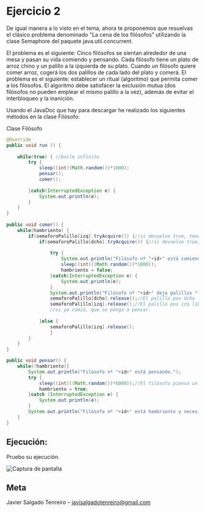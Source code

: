 # Ejercicio 2

De igual manera a lo visto en el tema, ahora te proponemos que resuelvas el clásico problema denominado "La cena de los filósofos" utilizando la clase Semaphore del paquete java.util.concurrent.

El problema es el siguiente: Cinco filósofos se sientan alrededor de una mesa y pasan su vida comiendo y pensando. Cada filósofo tiene un plato de arroz chino y un palillo a la izquierda de su plato. Cuando un filósofo quiere comer arroz, cogerá los dos palillos de cada lado del plato y comerá. El problema es el siguiente: establecer un ritual (algoritmo) que permita comer a los filósofos. El algoritmo debe satisfacer la exclusión mutua (dos filósofos no pueden emplear el mismo palillo a la vez), además de evitar el interbloqueo y la inanición.

Usando el JavaDoc que hay para descargar he realizado los siguientes métodos en la clase Filósofo:


Clase Filósofo

```java
@Override
public void run () {
		
	while(true) { //bucle infinito
		try {
			sleep((int)(Math.random())*1000);
			pensar();
			comer();
				
		}catch(InterruptedException e) {
			System.out.println(e);
		}
	}
}
	
public void comer() {
	while(hambriento) {	
		if(semaforoPalillo[izq].tryAcquire()) {//si devuelve true, tenemos permiso
			if(semaforoPalillo[dcho].tryAcquire()) {//si devuelve true, tenemos permiso.
				
				try {
					System.out.println("Filósofo nº "+id+" está comiendo con palillos "+izq+" y "+dcho+ ".");
					sleep((int)((Math.random())*1000));
					hambriento = false;
				}catch(InterruptedException e) {
					System.out.println(e);
				}
				System.out.println("Filósofo nº "+id+" deja palillos "+izq+" y "+dcho+ ".");
				semaforoPalillo[dcho].release();//El palillo pos dcho libera el permiso.
				semaforoPalillo[izq].release();//El palillo pos izq libera el permiso.
				//si ya comió, que se ponga a pensar.
					
			}else {
				semaforoPalillo[izq].release();
				}
		}
	}
}

public void pensar() {
	while(!hambriento){
		System.out.println("Filósofo nº "+id+" está pensando.");
		try {
			sleep((int)((Math.random())*6000));//El filósofo piensa un tiempo aleatorio, después del cual le entrará hambre e intentará comer.
			hambriento = true;
		}catch (InterruptedException e) {
			System.out.println(e);
		}
		System.out.println("Filósofo nº "+id+" está hambriento y necesita palillos "+izq+" y "+dcho+".");
	}
}


```

## Ejecución:
Pruebo su ejecución.

![Captura de pantalla](http://subirimagen.me/uploads/20181215114948.png)


## Meta

Javier Salgado Tenreiro – javisalgadotenreiro@gmail.com

